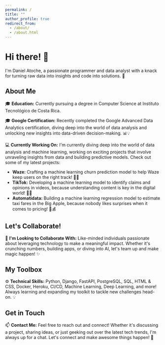 ```yaml
---
permalink: /
title: ""
author_profile: true
redirect_from: 
  - /about/
  - /about.html
---
```

# Hi there! 👋

I'm Daniel Atoche, a passionate programmer and data analyst with a knack for turning raw data into insights and code into solutions. 🚀

## About Me

🎓 **Education:** Currently pursuing a degree in Computer Science at Instituto Tecnológico de Costa Rica.

🎓 **Google Certification:** Recently completed the Google Advanced Data Analytics certification, diving deep into the world of data analysis and unlocking new insights into data-driven decision-making. 📊💡

💻 **Currently Working On:** I'm currently diving deep into the world of data analysis and machine learning, working on exciting projects that involve unraveling insights from data and building predictive models. Check out some of my latest projects:

- **Waze:** Crafting a machine learning churn prediction model to help Waze keep users on the right track! 🚗💨
- **TikTok:** Developing a machine learning model to identify claims and opinions in videos, because understanding content is key in the digital world! 📱💬
- **Automatidata:** Building a machine learning regression model to estimate taxi fares in the Big Apple, because nobody likes surprises when it comes to pricing! 🚕💰

## Let's Collaborate!

🌟 **I'm Looking to Collaborate With:** Like-minded individuals passionate about leveraging technology to make a meaningful impact. Whether it's crunching numbers, building apps, or diving into AI, let's team up and make magic happen! ✨

## My Toolbox

⚙️ **Technical Skills:** Python, Django, FastAPI, PostgreSQL, SQL, HTML & CSS, Docker, Heroku, CI/CD, Machine Learning, Deep Learning, and more! Always learning and expanding my toolkit to tackle new challenges head-on. 💡

## Get in Touch

📫 **Contact Me:** Feel free to reach out and connect! Whether it's discussing a project, sharing ideas, or just geeking out over the latest tech trends, I'm always up for a chat. Let's connect and make awesome things happen! 🚀


